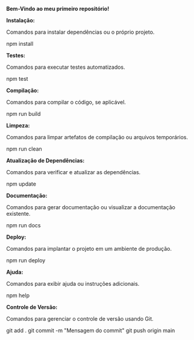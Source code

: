 __Bem-Vindo ao meu primeiro repositório!__

__Instalação:__

Comandos para instalar dependências ou o próprio projeto.

npm install

__Testes:__

Comandos para executar testes automatizados.

npm test

__Compilação:__

Comandos para compilar o código, se aplicável.

npm run build

__Limpeza:__

Comandos para limpar artefatos de compilação ou arquivos temporários.

npm run clean

__Atualização de Dependências:__

Comandos para verificar e atualizar as dependências.

npm update

__Documentação:__

Comandos para gerar documentação ou visualizar a documentação existente.

npm run docs

__Deploy:__

Comandos para implantar o projeto em um ambiente de produção.

npm run deploy

__Ajuda:__

Comandos para exibir ajuda ou instruções adicionais.

npm help

__Controle de Versão:__

Comandos para gerenciar o controle de versão usando Git.

git add .
git commit -m "Mensagem do commit"
git push origin main
